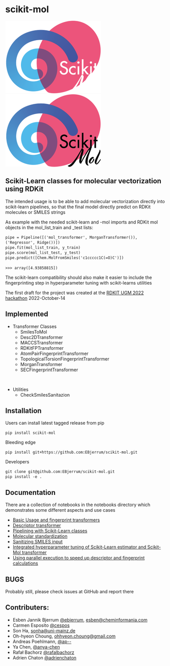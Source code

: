 # scikit-mol
![Fancy logo](./ressources/logo/ScikitMol_Logo_DarkBG_300px.png#gh-dark-mode-only)
![Fancy logo](./ressources/logo/ScikitMol_Logo_LightBG_300px.png#gh-light-mode-only)
## Scikit-Learn classes for molecular vectorization using RDKit

The intended usage is to be able to add molecular vectorization directly into scikit-learn pipelines, so that the final model directly predict on RDKit molecules or SMILES strings

As example with the needed scikit-learn and -mol imports and RDKit mol objects in the mol_list_train and _test lists:

    pipe = Pipeline([('mol_transformer', MorganTransformer()), ('Regressor', Ridge())])
    pipe.fit(mol_list_train, y_train)
    pipe.score(mol_list_test, y_test)
    pipe.predict([Chem.MolFromSmiles('c1ccccc1C(=O)C')])

    >>> array([4.93858815])

The scikit-learn compatibility should also make it easier to include the fingerprinting step in hyperparameter tuning with scikit-learns utilities

The first draft for the project was created at the [RDKIT UGM 2022 hackathon](https://github.com/rdkit/UGM_2022) 2022-October-14


## Implemented
* Transformer Classes
    * SmilesToMol
    * Desc2DTransformer
    * MACCSTransformer
    * RDKitFPTransformer
    * AtomPairFingerprintTransformer
    * TopologicalTorsionFingerprintTransformer
    * MorganTransformer
    * SECFingerprintTransformer
<br>

* Utilities
    * CheckSmilesSanitazion

## Installation
Users can install latest tagged release from pip

    pip install scikit-mol

Bleeding edge

    pip install git+https://github.com:EBjerrum/scikit-mol.git

Developers 

    git clone git@github.com:EBjerrum/scikit-mol.git
    pip install -e .

## Documentation

There are a collection of notebooks in the notebooks directory which demonstrates some different aspects and use cases

* [Basic Usage and fingerprint transformers](https://github.com/EBjerrum/scikit-mol/blob/main/notebooks/01_basic_usage.ipynb)
* [Descriptor transformer](https://github.com/EBjerrum/scikit-mol/blob/main/notebooks/02_descriptor_transformer.ipynb)
* [Pipelining with Scikit-Learn classes](https://github.com/EBjerrum/scikit-mol/blob/main/notebooks/03_example_pipeline.ipynb)
* [Molecular standardization](https://github.com/EBjerrum/scikit-mol/blob/main/notebooks/04_standardizer.ipynb)
* [Sanitizing SMILES input](https://github.com/EBjerrum/scikit-mol/blob/main/notebooks/05_smiles_sanitaztion.ipynb)
* [Integrated hyperparameter tuning of Scikit-Learn estimator and Scikit-Mol transformer](https://github.com/EBjerrum/scikit-mol/blob/main/notebooks/06_hyperparameter_tuning.ipynb)
* [Using parallel execution to speed up descriptor and fingerprint calculations](https://github.com/EBjerrum/scikit-mol/blob/main/notebooks/07_parallel_transforms.ipynb)


## BUGS
Probably still, please check issues at GitHub and report there

## Contributers:
* Esben Jannik Bjerrum [@ebjerrum](https://github.com/ebjerrum), esben@cheminformania.com
* Carmen Esposito [@cespos](https://github.com/cespos)
* Son Ha, sonha@uni-mainz.de
* Oh-hyeon Choung, ohhyeon.choung@gmail.com
* Andreas Poehlmann, [@ap--](https://github.com/ap--)
* Ya Chen, [@anya-chen](https://github.com/anya-chen)
* Rafał Bachorz [@rafalbachorz](https://github.com/rafalbachorz)
* Adrien Chaton [@adrienchaton](https://github.com/adrienchaton)
